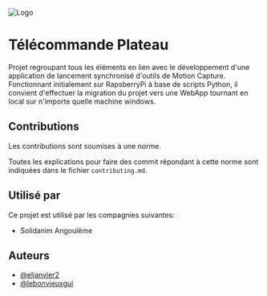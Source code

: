 
![Logo](https://imgs.search.brave.com/bzLPj0806jU0FiVTtOFp8M66LE5deJ_AY-zDUYAiTr0/rs:fit:1024:269:1/g:ce/aHR0cHM6Ly93d3cu/ZzRmLXByb2QuY29t/L3dwLWNvbnRlbnQv/dXBsb2Fkcy8yMDE3/LzAxL3NvbGlkYW5p/bS0xMDI0eDI2OS5q/cGc)


# Télécommande Plateau

Projet regroupant tous les éléments en lien avec le développement d'une application de lancement synchronisé d'outils de Motion Capture.
Fonctionnant initialement sur RapsberryPi à base de scripts Python, il convient d'effectuer la migration du projet vers une WebApp tournant en local sur n'importe quelle machine windows. 


## Contributions

Les contributions sont soumises à une norme.

Toutes les explications pour faire des commit répondant à cette norme sont indiquées dans le fichier `contributing.md`.




## Utilisé par

Ce projet est utilisé par les compagnies suivantes:

- Solidanim Angoulême




## Auteurs

- [@eljanvier2](https://www.github.com/eljanvier2)
- [@lebonvieuxgui](https://wwww.github.com/lebonvieuxgui)


